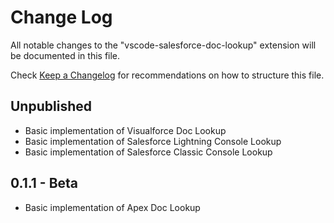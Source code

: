 # Change Log

All notable changes to the "vscode-salesforce-doc-lookup" extension will be documented in this file.

Check [Keep a Changelog](http://keepachangelog.com/) for recommendations on how to structure this file.

## Unpublished
- Basic implementation of Visualforce Doc Lookup
- Basic implementation of Salesforce Lightning Console Lookup
- Basic implementation of Salesforce Classic Console Lookup

## 0.1.1 - Beta

- Basic implementation of Apex Doc Lookup
